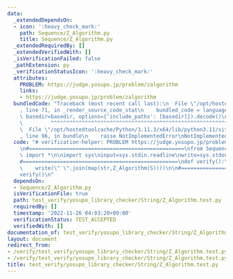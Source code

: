 ```yaml
---
data:
  _extendedDependsOn:
  - icon: ':heavy_check_mark:'
    path: Sequence/Z_Algorithm.py
    title: Sequence/Z_Algorithm.py
  _extendedRequiredBy: []
  _extendedVerifiedWith: []
  _isVerificationFailed: false
  _pathExtension: py
  _verificationStatusIcon: ':heavy_check_mark:'
  attributes:
    PROBLEM: https://judge.yosupo.jp/problem/zalgorithm
    links:
    - https://judge.yosupo.jp/problem/zalgorithm
  bundledCode: "Traceback (most recent call last):\n  File \"/opt/hostedtoolcache/Python/3.11.3/x64/lib/python3.11/site-packages/onlinejudge_verify/documentation/build.py\"\
    , line 71, in _render_source_code_stat\n    bundled_code = language.bundle(stat.path,\
    \ basedir=basedir, options={'include_paths': [basedir]}).decode()\n          \
    \         ^^^^^^^^^^^^^^^^^^^^^^^^^^^^^^^^^^^^^^^^^^^^^^^^^^^^^^^^^^^^^^^^^^^^^^^^^^^^^^^^^\n\
    \  File \"/opt/hostedtoolcache/Python/3.11.3/x64/lib/python3.11/site-packages/onlinejudge_verify/languages/python.py\"\
    , line 96, in bundle\n    raise NotImplementedError\nNotImplementedError\n"
  code: "# verification-helper: PROBLEM https://judge.yosupo.jp/problem/zalgorithm\n\
    \n#==================================================\nfrom Sequence.Z_Algorithm\
    \ import *\n\nimport sys\ninput=sys.stdin.readline\nwrite=sys.stdout.write\n\n\
    #==================================================\ndef verify():\n    S=input()[:-1]\n\
    \    write(\" \".join(map(str,Z_Algorithm(S))))\n\n#==================================================\n\
    verify()\n"
  dependsOn:
  - Sequence/Z_Algorithm.py
  isVerificationFile: true
  path: test_verify/yosupo_library_checker/String/Z_Algorithm.test.py
  requiredBy: []
  timestamp: '2022-11-26 04:03:20+09:00'
  verificationStatus: TEST_ACCEPTED
  verifiedWith: []
documentation_of: test_verify/yosupo_library_checker/String/Z_Algorithm.test.py
layout: document
redirect_from:
- /verify/test_verify/yosupo_library_checker/String/Z_Algorithm.test.py
- /verify/test_verify/yosupo_library_checker/String/Z_Algorithm.test.py.html
title: test_verify/yosupo_library_checker/String/Z_Algorithm.test.py
---
```

